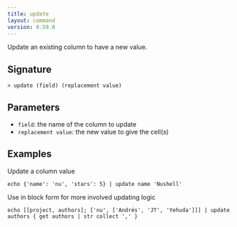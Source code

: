 ```yaml
---
title: update
layout: command
version: 0.59.0
---
```


Update an existing column to have a new value.

## Signature

```> update (field) (replacement value)```

## Parameters

 -  `field`: the name of the column to update
 -  `replacement value`: the new value to give the cell(s)

## Examples

Update a column value
```shell
echo {'name': 'nu', 'stars': 5} | update name 'Nushell'
```

Use in block form for more involved updating logic
```shell
echo [[project, authors]; ['nu', ['Andrés', 'JT', 'Yehuda']]] | update authors { get authors | str collect ',' }
```


